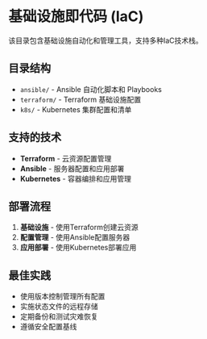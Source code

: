 # 基础设施即代码 (IaC)

该目录包含基础设施自动化和管理工具，支持多种IaC技术栈。

## 目录结构

- `ansible/` - Ansible 自动化脚本和 Playbooks
- `terraform/` - Terraform 基础设施配置
- `k8s/` - Kubernetes 集群配置和清单

## 支持的技术

- **Terraform** - 云资源配置管理
- **Ansible** - 服务器配置和应用部署
- **Kubernetes** - 容器编排和应用管理

## 部署流程

1. **基础设施** - 使用Terraform创建云资源
2. **配置管理** - 使用Ansible配置服务器
3. **应用部署** - 使用Kubernetes部署应用

## 最佳实践

- 使用版本控制管理所有配置
- 实施状态文件的远程存储
- 定期备份和测试灾难恢复
- 遵循安全配置基线
